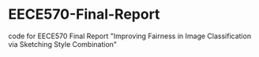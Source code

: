 # EECE570-Final-Report
code for EECE570 Final Report "Improving Fairness in Image Classification via Sketching Style Combination"
